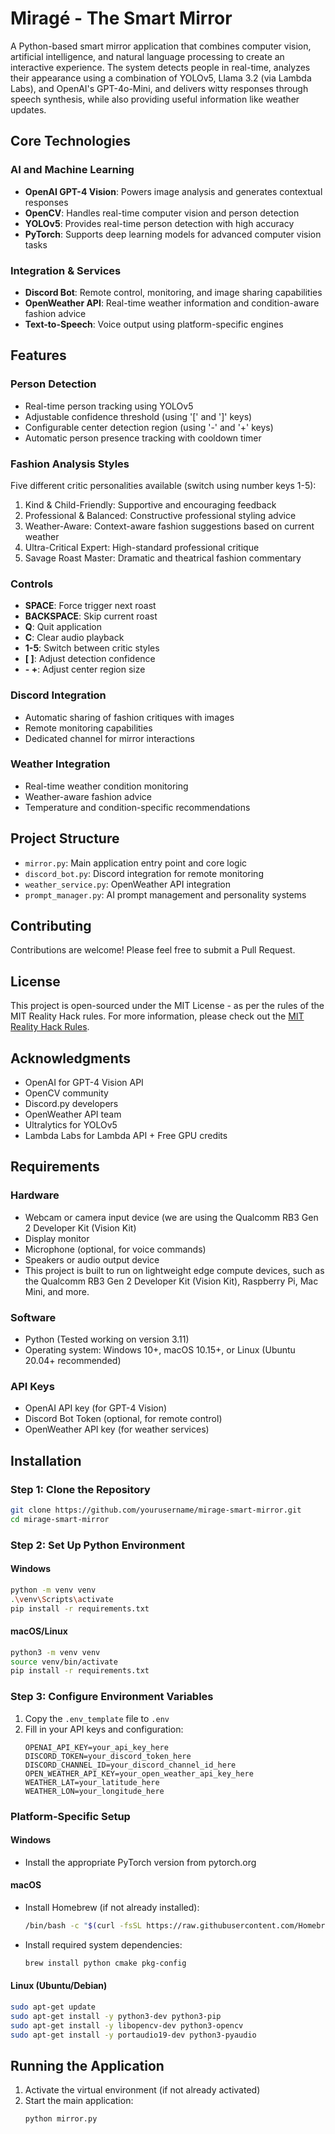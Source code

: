 # Miragé - The Smart Mirror

A Python-based smart mirror application that combines computer vision, artificial intelligence, and natural language processing to create an interactive experience. The system detects people in real-time, analyzes their appearance using a combination of YOLOv5, Llama 3.2 (via Lambda Labs), and OpenAI's GPT-4o-Mini, and delivers witty responses through speech synthesis, while also providing useful information like weather updates. 

## Core Technologies

### AI and Machine Learning
- **OpenAI GPT-4 Vision**: Powers image analysis and generates contextual responses
- **OpenCV**: Handles real-time computer vision and person detection
- **YOLOv5**: Provides real-time person detection with high accuracy
- **PyTorch**: Supports deep learning models for advanced computer vision tasks

### Integration & Services
- **Discord Bot**: Remote control, monitoring, and image sharing capabilities
- **OpenWeather API**: Real-time weather information and condition-aware fashion advice
- **Text-to-Speech**: Voice output using platform-specific engines

## Features

### Person Detection
- Real-time person tracking using YOLOv5
- Adjustable confidence threshold (using '[' and ']' keys)
- Configurable center detection region (using '-' and '+' keys)
- Automatic person presence tracking with cooldown timer

### Fashion Analysis Styles
Five different critic personalities available (switch using number keys 1-5):
1. Kind & Child-Friendly: Supportive and encouraging feedback
2. Professional & Balanced: Constructive professional styling advice
3. Weather-Aware: Context-aware fashion suggestions based on current weather
4. Ultra-Critical Expert: High-standard professional critique
5. Savage Roast Master: Dramatic and theatrical fashion commentary

### Controls
- **SPACE**: Force trigger next roast
- **BACKSPACE**: Skip current roast
- **Q**: Quit application
- **C**: Clear audio playback
- **1-5**: Switch between critic styles
- **[ ]**: Adjust detection confidence
- **- +**: Adjust center region size

### Discord Integration
- Automatic sharing of fashion critiques with images
- Remote monitoring capabilities
- Dedicated channel for mirror interactions

### Weather Integration
- Real-time weather condition monitoring
- Weather-aware fashion advice
- Temperature and condition-specific recommendations

## Project Structure
- `mirror.py`: Main application entry point and core logic
- `discord_bot.py`: Discord integration for remote monitoring
- `weather_service.py`: OpenWeather API integration
- `prompt_manager.py`: AI prompt management and personality systems

## Contributing
Contributions are welcome! Please feel free to submit a Pull Request.

## License
This project is open-sourced under the MIT License - as per the rules of the MIT Reality Hack rules. For more information, please check out the [MIT Reality Hack Rules](https://mitrealityhack.com/rules/).

## Acknowledgments
- OpenAI for GPT-4 Vision API
- OpenCV community
- Discord.py developers
- OpenWeather API team
- Ultralytics for YOLOv5
- Lambda Labs for Lambda API + Free GPU credits

## Requirements

### Hardware
- Webcam or camera input device (we are using the Qualcomm RB3 Gen 2 Developer Kit (Vision Kit)
- Display monitor
- Microphone (optional, for voice commands)
- Speakers or audio output device
- This project is built to run on lightweight edge compute devices, such as the Qualcomm RB3 Gen 2 Developer Kit (Vision Kit), Raspberry Pi, Mac Mini, and more. 

### Software
- Python (Tested working on version 3.11)
- Operating system: Windows 10+, macOS 10.15+, or Linux (Ubuntu 20.04+ recommended)

### API Keys
- OpenAI API key (for GPT-4 Vision)
- Discord Bot Token (optional, for remote control)
- OpenWeather API key (for weather services)

## Installation

### Step 1: Clone the Repository
```bash
git clone https://github.com/yourusername/mirage-smart-mirror.git
cd mirage-smart-mirror
```

### Step 2: Set Up Python Environment

#### Windows
```bash
python -m venv venv
.\venv\Scripts\activate
pip install -r requirements.txt
```

#### macOS/Linux
```bash
python3 -m venv venv
source venv/bin/activate
pip install -r requirements.txt
```

### Step 3: Configure Environment Variables
1. Copy the `.env_template` file to `.env`
2. Fill in your API keys and configuration:
   ```
   OPENAI_API_KEY=your_api_key_here
   DISCORD_TOKEN=your_discord_token_here
   DISCORD_CHANNEL_ID=your_discord_channel_id_here
   OPEN_WEATHER_API_KEY=your_open_weather_api_key_here
   WEATHER_LAT=your_latitude_here
   WEATHER_LON=your_longitude_here
   ```

### Platform-Specific Setup

#### Windows
- Install the appropriate PyTorch version from pytorch.org

#### macOS
- Install Homebrew (if not already installed):
  ```bash
  /bin/bash -c "$(curl -fsSL https://raw.githubusercontent.com/Homebrew/install/HEAD/install.sh)"
  ```
- Install required system dependencies:
  ```bash
  brew install python cmake pkg-config
  ```

#### Linux (Ubuntu/Debian)
```bash
sudo apt-get update
sudo apt-get install -y python3-dev python3-pip
sudo apt-get install -y libopencv-dev python3-opencv
sudo apt-get install -y portaudio19-dev python3-pyaudio
```

## Running the Application

1. Activate the virtual environment (if not already activated)
2. Start the main application:
   ```bash
   python mirror.py
   ```